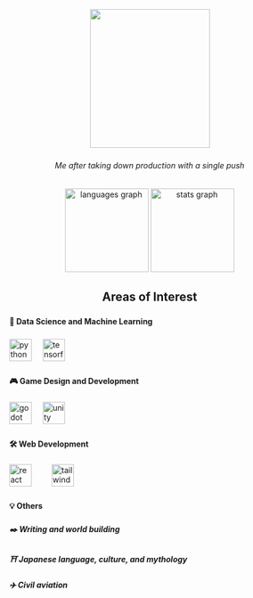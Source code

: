 <div align="center">
  <img width="215" height="249" src="https://media.tenor.com/Ruab30Bcj0wAAAAC/blue-archive-peace-out.gif"  />
</div>

###

<h6 align="center">Me after taking down production with a single push</h6>

###

<div align="center">
  <img src="https://github-readme-stats.vercel.app/api/top-langs?username=Slyt4il&locale=en&hide_title=false&layout=compact&card_width=320&langs_count=6&theme=github_dark&hide_border=false&order=2" height="150" alt="languages graph"  />
  <img src="https://github-readme-stats.vercel.app/api?username=Slyt4il&hide_title=true&hide_rank=true&show_icons=true&include_all_commits=true&count_private=true&disable_animations=false&theme=github_dark&locale=en&hide_border=false&order=1" height="150" alt="stats graph"  />
</div>

###

<h2 align="center">Areas of Interest</h2>

###

<h4 align="left">🤖 Data Science and Machine Learning</h4>

###

<div align="left">
  <img src="https://img.shields.io/badge/Python-3776AB?logo=python&logoColor=white&style=for-the-badge" height="40" alt="python logo"  />
  <img width="12" />
  <img src="https://img.shields.io/badge/TensorFlow-FF6F00?logo=tensorflow&logoColor=black&style=for-the-badge" height="40" alt="tensorflow logo"  />
</div>

###

<h4 align="left">🎮 Game Design and Development</h4>

###

<div align="left">
  <img src="https://img.shields.io/badge/Godot Engine-478CBF?logo=godotengine&logoColor=white&style=for-the-badge" height="40" alt="godot logo"  />
  <img width="12" />
  <img src="https://img.shields.io/badge/Unity-FFFFFF?logo=unity&logoColor=black&style=for-the-badge" height="40" alt="unity logo"  />
</div>

###

<h4 align="left">🛠 Web Development</h4>

###

<div align="left">
  <img src="https://img.shields.io/badge/React-61DAFB?logo=react&logoColor=black&style=for-the-badge" height="40" alt="react logo"  />
  <img width="12" />
  <img width="12" />
  <img src="https://img.shields.io/badge/Tailwind CSS-06B6D4?logo=tailwindcss&logoColor=black&style=for-the-badge" height="40" alt="tailwindcss logo"  />
</div>

###

<h4 align="left">💡 Others</h4>

###

<h5 align="left">✒️ Writing and world building</h5>

###

<h5 align="left">⛩️ Japanese language, culture, and mythology</h5>

###

<h5 align="left">✈️ Civil aviation</h5>

###
